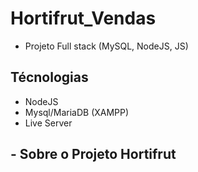 # Hortifrut_Vendas
- Projeto Full stack (MySQL, NodeJS, JS)

## Técnologias
- NodeJS
- Mysql/MariaDB (XAMPP)
- Live Server

## - Sobre o Projeto Hortifrut
